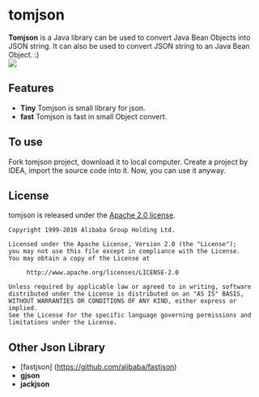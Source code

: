 # tomjson

**Tomjson** is a Java library can be used to convert Java Bean Objects into JSON string.
It can also be used to convert JSON string to an Java Bean Object. :)<br/>
![](https://github.com/luoxn28/tomjson/blob/master/src/resource/json.png)

## Features
- **Tiny** Tomjson is small library for json.
- **fast** Tomjson is fast in small Object convert.

## To use
Fork tomjson project, download it to local computer.
Create a project by IDEA, import the source code into it.
Now, you can use it anyway.

## License
tomjson is released under the [Apache 2.0 license](license.txt).

```
Copyright 1999-2016 Alibaba Group Holding Ltd.

Licensed under the Apache License, Version 2.0 (the "License");
you may not use this file except in compliance with the License.
You may obtain a copy of the License at

     http://www.apache.org/licenses/LICENSE-2.0

Unless required by applicable law or agreed to in writing, software
distributed under the License is distributed on an "AS IS" BASIS,
WITHOUT WARRANTIES OR CONDITIONS OF ANY KIND, either express or implied.
See the License for the specific language governing permissions and
limitations under the License.
```

## Other Json Library
- [fastjson] (https://github.com/alibaba/fastjson)
- **gjson**
- **jackjson**
